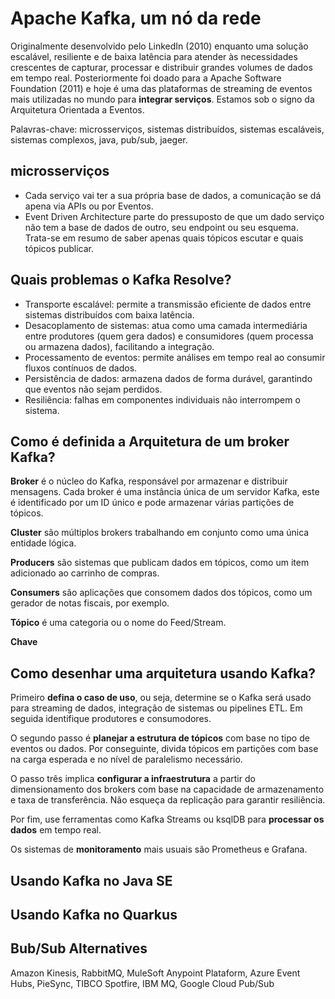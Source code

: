 # Apache Kafka, um nó da rede

Originalmente desenvolvido pelo LinkedIn (2010) enquanto uma solução escalável, resiliente e de baixa latência para atender às necessidades crescentes de capturar, processar e distribuir grandes volumes de dados em tempo real. Posteriormente foi doado para a Apache Software Foundation (2011) e hoje é uma das plataformas de streaming de eventos mais utilizadas no mundo para **integrar serviços**. Estamos sob o signo da Arquitetura Orientada a Eventos.

Palavras-chave: microsserviços, sistemas distribuídos, sistemas escaláveis, sistemas complexos, java, pub/sub, jaeger.

## microsserviços

- Cada serviço vai ter a sua própria base de dados, a comunicação se dá apena via APIs ou por Eventos.
- Event Driven Architecture parte do pressuposto de que um dado  serviço não tem a base de dados de outro, seu endpoint ou seu esquema. Trata-se em resumo de saber apenas quais tópicos escutar e quais tópicos publicar.

## Quais problemas o Kafka Resolve?

- Transporte escalável: permite a transmissão eficiente de dados entre sistemas distribuídos com baixa latência.
- Desacoplamento de sistemas: atua como uma camada intermediária entre produtores (quem gera dados) e consumidores (quem processa ou armazena dados), facilitando a integração.
- Processamento de eventos: permite análises em tempo real ao consumir fluxos contínuos de dados.
- Persistência de dados: armazena dados de forma durável, garantindo que eventos não sejam perdidos.
- Resiliência: falhas em componentes individuais não interrompem o sistema.

## Como é definida a Arquitetura de um broker Kafka?

**Broker** é o núcleo do Kafka, responsável por armazenar e distribuir mensagens. Cada broker é uma instância única de um servidor Kafka, este é identificado por um ID único e pode armazenar várias partições de tópicos.

**Cluster** são múltiplos brokers trabalhando em conjunto como uma única entidade lógica.

**Producers** são sistemas que publicam dados em tópicos, como um item adicionado ao carrinho de compras.

**Consumers** são aplicações que consomem dados dos tópicos, como um gerador de notas fiscais, por exemplo.

**Tópico** é uma categoria ou o nome do Feed/Stream.

**Chave** 

## Como desenhar uma arquitetura usando Kafka?

Primeiro **defina o caso de uso**, ou seja, determine se o Kafka será usado para streaming de dados, integração de sistemas ou pipelines ETL. Em seguida identifique produtores e consumodores.

O segundo passo é **planejar a estrutura de tópicos** com base no tipo de eventos ou dados. Por conseguinte, divida tópicos em partições com base na carga esperada e no nível de paralelismo necessário.

O passo três implica **configurar a infraestrutura** a partir do dimensionamento dos brokers com base na capacidade de armazenamento e taxa de transferência. Não esqueça da replicação para garantir resiliência.

Por fim, use ferramentas como Kafka Streams ou ksqlDB para **processar os dados** em tempo real.

Os sistemas de **monitoramento** mais usuais são Prometheus e Grafana.

## Usando Kafka no Java SE

## Usando Kafka no Quarkus

## Bub/Sub Alternatives

Amazon Kinesis, RabbitMQ, MuleSoft Anypoint Plataform, Azure Event Hubs, PieSync, TIBCO Spotfire, IBM MQ, Google Cloud Pub/Sub